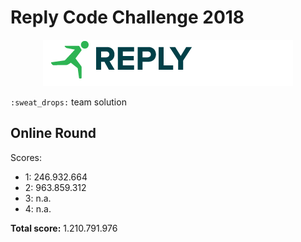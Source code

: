 # Reply Code Challenge 2018

<p align="center">
	<img src="reply-corporate-logo.png">
</p>

`:sweat_drops:` team solution

## Online Round

Scores:
 - 1: 246.932.664
 - 2: 963.859.312
 - 3: n.a.
 - 4: n.a.

**Total score:** 1.210.791.976